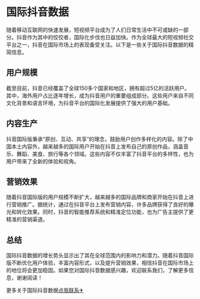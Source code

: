 # 国际抖音数据

随着移动互联网的快速发展，短视频平台成为了人们日常生活中不可或缺的一部分。抖音作为其中的佼佼者，国际化步伐也日益加快。作为全球最大的短视频社交平台之一，抖音在国际市场上的表现备受关注。以下是一些关于国际抖音数据的精简信息。

## 用户规模

截至目前，抖音已经覆盖了全球150多个国家和地区，拥有超过5亿的活跃用户。其中，海外用户占比逐年增长，成为抖音用户的重要组成部分。这些用户来自不同文化背景和语言环境，为抖音平台的国际化发展提供了强大的用户基础。

## 内容生产

抖音国际版秉承“原创、互动、共享”的理念，鼓励用户创作多样化的内容。除了中国本土内容外，越来越多的国际用户开始在抖音上发布自己的原创作品，涵盖音乐、舞蹈、美食、旅行等各个领域。这些内容不仅丰富了抖音平台的多样性，也为用户带来了全新的体验和视角。

## 营销效果

随着抖音国际版的用户规模不断扩大，越来越多的国际品牌和商家开始在抖音上进行营销推广。据统计，通过在抖音平台上发布营销内容，许多品牌获得了良好的曝光和转化效果。同时，抖音的智能推荐系统和精准定位功能，也为广告主提供了更精准的营销渠道。

## 总结

国际抖音数据的增长势头显示出了其在全球范围内的影响力和潜力。随着抖音国际版不断优化用户体验，丰富内容形式，以及提升营销效果，相信抖音在国际市场上的地位将会更加稳固。如果您对国际抖音数据感兴趣，欢迎联系我们，了解更多信息，谢谢阅读！

更多关于国际抖音数据[点我联系✈](https://en.k02.cc)